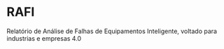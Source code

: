 # RAFI
Relatório de Análise de Falhas de Equipamentos Inteligente, voltado para industrias e empresas 4.0
